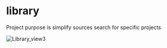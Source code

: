 # library

Project purpose is simplify sources search for specific projects

![Library_view3](https://user-images.githubusercontent.com/87744721/148170556-64679a5a-17f2-4118-a9eb-bc8397df0296.JPG)
